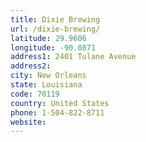 ```yaml
---
title: Dixie Brewing
url: /dixie-brewing/
latitude: 29.9606
longitude: -90.0871
address1: 2401 Tulane Avenue
address2: 
city: New Orleans
state: Louisiana
code: 70119
country: United States
phone: 1-504-822-8711
website: 
---
```


